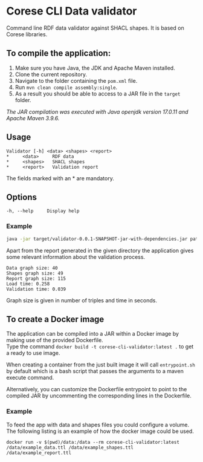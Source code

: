# Corese CLI Data validator
Command line RDF data validator against SHACL shapes. It is based on Corese libraries.

## To compile the application:
1. Make sure you have Java, the JDK and Apache Maven installed.
2. Clone the current repository.
3. Navigate to the folder containing the `pom.xml` file.
4. Run `mvn clean compile assembly:single`.
5. As a result you should be able to access to a JAR file in the `target` folder.

_The JAR compilation was executed with Java openjdk version 17.0.11 and Apache Maven 3.9.6._

## Usage
    Validator [-h] <data> <shapes> <report>
    *     <data>     RDF data
    *     <shapes>   SHACL shapes
    *     <report>   Validation report

The fields marked with an \* are mandatory.
## Options
    -h, --help     Display help

### Example
```bash
java -jar target/validator-0.0.1-SNAPSHOT-jar-with-dependencies.jar path/to/rdf_data.ttl path/to/shacl_shapes.ttl path/to/save/report.ttl
```
Apart from the report generated in the given directory the application gives some relevant information about the validation process.
```
Data graph size: 40
Shapes graph size: 49
Report graph size: 115
Load time: 0.258
Validation time: 0.039
```
Graph size is given in number of triples and time in seconds.

## To create a Docker image
The application can be compiled into a JAR within a Docker image by making use of the provided Dockerfile. \
Type the command `docker build -t corese-cli-validator:latest .` to get a ready to use image.

When creating a container from the just built image it will call `entrypoint.sh` by default which is a bash script that passes the arguments to a maven execute command. 

Alternatively, you can customize the Dockerfile entrypoint to point to the compiled JAR by uncommenting the corresponding lines in the Dockerfile. 

### Example
To feed the app with data and shapes files you could configure a volume. The following listing is an example of how the docker image could be used. 
```docker
docker run -v $(pwd)/data:/data --rm corese-cli-validator:latest /data/example_data.ttl /data/example_shapes.ttl /data/example_report.ttl
``` 
